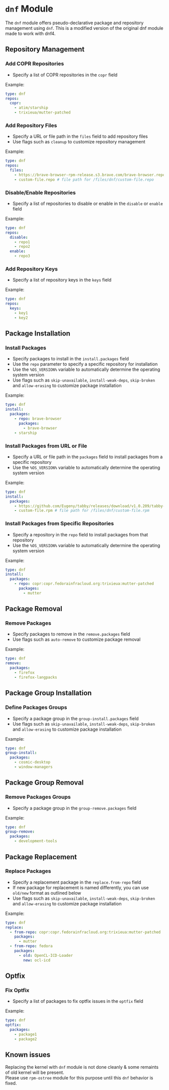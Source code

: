 # **`dnf` Module**

The `dnf` module offers pseudo-declarative package and repository management using `dnf`.
This is a modified version of the original dnf module made to work with dnf4.

## Repository Management

### Add COPR Repositories

* Specify a list of COPR repositories in the `copr` field

Example:
```yaml
type: dnf
repos:
  copr:
    - atim/starship
    - trixieua/mutter-patched
```

### Add Repository Files

* Specify a URL or file path in the `files` field to add repository files
* Use flags such as `cleanup` to customize repository management

Example:
```yaml
type: dnf
repos:
  files:
    - https://brave-browser-rpm-release.s3.brave.com/brave-browser.repo
    - custom-file.repo # file path for /files/dnf/custom-file.repo
```

### Disable/Enable Repositories

* Specify a list of repositories to disable or enable in the `disable` or `enable` field

Example:
```yaml
type: dnf
repos:
  disable:
    - repo1
    - repo2
  enable:
    - repo3
```

### Add Repository Keys

* Specify a list of repository keys in the `keys` field

Example:
```yaml
type: dnf
repos:
  keys:
    - key1
    - key2
```

## Package Installation

### Install Packages

* Specify packages to install in the `install.packages` field
* Use the `repo` parameter to specify a specific repository for installation
* Use the `%OS_VERSION%` variable to automatically determine the operating system version
* Use flags such as `skip-unavailable`, `install-weak-deps`, `skip-broken` and `allow-erasing` to customize package installation

Example:
```yaml
type: dnf
install:
  packages:
    - repo: brave-browser
      packages:
        - brave-browser
    - starship
```

### Install Packages from URL or File

* Specify a URL or file path in the `packages` field to install packages from a specific repository
* Use the `%OS_VERSION%` variable to automatically determine the operating system version

Example:
```yaml
type: dnf
install:
  packages:
    - https://github.com/Eugeny/tabby/releases/download/v1.0.209/tabby-1.0.209-linux-x64.rpm
    - custom-file.rpm # file path for /files/dnf/custom-file.rpm
```

### Install Packages from Specific Repositories

* Specify a repository in the `repo` field to install packages from that repository
* Use the `%OS_VERSION%` variable to automatically determine the operating system version

Example:
```yaml
type: dnf
install:
  packages:
    - repo: copr:copr.fedorainfracloud.org:trixieua:mutter-patched
      packages:
        - mutter
```

## Package Removal

### Remove Packages

* Specify packages to remove in the `remove.packages` field
* Use flags such as `auto-remove` to customize package removal

Example:
```yaml
type: dnf
remove:
  packages:
    - firefox
    - firefox-langpacks
```

## Package Group Installation

### Define Packages Groups

* Specify a package group in the `group-install.packages` field
* Use flags such as `skip-unavailable`, `install-weak-deps`, `skip-broken` and `allow-erasing` to customize package installation

Example:
```yaml
type: dnf
group-install:
  packages:
    - cosmic-desktop
    - window-managers
```

## Package Group Removal

### Remove Packages Groups

* Specify a package group in the `group-remove.packages` field

Example:
```yaml
type: dnf
group-remove:
  packages:
    - development-tools
```

## Package Replacement

### Replace Packages

* Specify a replacement package in the `replace.from-repo` field
* If new package for replacement is named differently, you can use `old/new` format as outlined below
* Use flags such as `skip-unavailable`, `install-weak-deps`, `skip-broken` and `allow-erasing` to customize package installation

Example:
```yaml
type: dnf
replace:
  - from-repo: copr:copr.fedorainfracloud.org:trixieua:mutter-patched
    packages:
      - mutter
  - from-repo: fedora
    packages:
      - old: OpenCL-ICD-Loader
        new: ocl-icd
```

## Optfix

### Fix Optfix

* Specify a list of packages to fix optfix issues in the `optfix` field

Example:
```yaml
type: dnf
optfix:
  packages:
    - package1
    - package2
```

## Known issues

Replacing the kernel with `dnf` module is not done cleanly & some remaints of old kernel will be present.  
Please use `rpm-ostree` module for this purpose until this `dnf` behavior is fixed.
